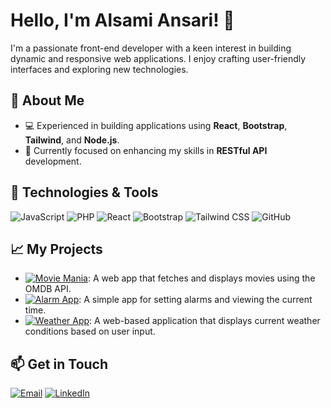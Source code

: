 # Hello, I'm Alsami Ansari! 👋

I'm a passionate front-end developer with a keen interest in building dynamic and responsive web applications. I enjoy crafting user-friendly interfaces and exploring new technologies.

## 🌟 About Me

- 💻 Experienced in building applications using **React**, **Bootstrap**, **Tailwind**, and **Node.js**.
- 🌱 Currently focused on enhancing my skills in **RESTful API** development.

## 🔧 Technologies & Tools

![JavaScript](https://img.shields.io/badge/JavaScript-F7DF1E?style=flat&logo=javascript&logoColor=black)
![PHP](https://img.shields.io/badge/PHP-777BB4?style=flat&logo=php&logoColor=white)
![React](https://img.shields.io/badge/React-61DAFB?style=flat&logo=react&logoColor=black)
![Bootstrap](https://img.shields.io/badge/Bootstrap-7952B3?style=flat&logo=bootstrap&logoColor=white)
![Tailwind CSS](https://img.shields.io/badge/Tailwind_CSS-38B2AC?style=flat&logo=tailwind-css&logoColor=white)
![GitHub](https://img.shields.io/badge/GitHub-181717?style=flat&logo=github&logoColor=white)

## 📈 My Projects

- [![Movie Mania](https://img.shields.io/badge/🎬-Movie_Mania-red)](#): A web app that fetches and displays movies using the OMDB API.
- [![Alarm App](https://img.shields.io/badge/⏰-Alarm_App-blue)](#): A simple app for setting alarms and viewing the current time.
- [![Weather App](https://img.shields.io/badge/🌤️-Weather_App-green)](#): A web-based application that displays current weather conditions based on user input.

## 📫 Get in Touch

[![Email](https://img.shields.io/badge/Email-D14836?style=flat&logo=gmail&logoColor=white)](mailto:samiansari130@gmail.com)
[![LinkedIn](https://img.shields.io/badge/LinkedIn-0077B5?style=flat&logo=linkedin&logoColor=white)](https://www.linkedin.com/in/alsamiansari)  
